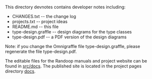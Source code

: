 This directory devnotes contains developer notes including:
- CHANGES.txt -- the change log
- projects.txt -- project ideas
- README.md -- this file
- type-design.graffle  -- design diagrams for the type classes
- type-design.pdf -- a PDF version of the design diagrams

Note: if you change the Omnigraffle file type-design.graffle, please regenerate
the file type-design.pdf.

The editable files for the Randoop manuals and project website can be found in
[src/docs](src/docs).  The published site is located in the project pages
directory [docs](docs).
